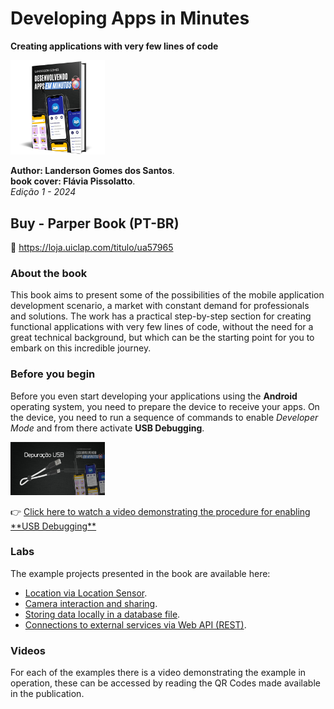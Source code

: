 # Developing Apps in Minutes
**Creating applications with very few lines of code**
<p><img src="/imagens/mockup_livro-.png" width=30% heigth=30%></p>

**Author: Landerson Gomes dos Santos**.<br>
**book cover: Flávia Pissolatto**.<br>
*Edição 1 - 2024*

## Buy - Parper Book (PT-BR) ##
🛒 https://loja.uiclap.com/titulo/ua57965
<P></P>

### About the book ###
<p>This book aims to present some of the possibilities of the mobile application development scenario, a market with constant demand for professionals and solutions. 
  The work has a practical step-by-step section for creating functional applications with very few lines of code, without the need for a great technical background, 
  but which can be the starting point for you to embark on this incredible journey.</p>

### Before you begin ###
Before you even start developing your applications using the **Android** operating system, you need to prepare the device to receive your apps.
On the device, you need to run a sequence of commands to enable *Developer Mode* and from there activate **USB Debugging**.

<a href="https://youtu.be/KIGbbI1uPLI" target="_blank"><img src="/imagens/miniaturas_video/DepuracaoUSB.jpg" width=30% heigth=30%></a>
<p>
👉 <a href="https://youtu.be/KIGbbI1uPLI" target="_blank"> Click here to watch a video demonstrating the procedure for enabling **USB Debugging**</a>

### Labs ###
<p>The example projects presented in the book are available here:</p>

* <a  href="/labs/LocalizApp" target="_blank">Location via Location Sensor<a/>.
* <a  href="/labs/ShareCamApp" target="_blank">Camera interaction and sharing<a/>.
* <a  href="/labs/DadosLocaisApp" target="_blank">Storing data locally in a database file<a/>.
* <a  href="/labs/ServicosRemotos" target="_blank">Connections to external services via Web API (REST)<a/>.

### Videos ###
For each of the examples there is a video demonstrating the example in operation, these can be accessed by reading the QR Codes made available in the publication.

